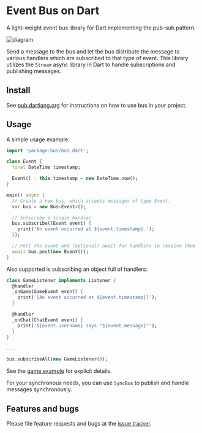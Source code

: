 # Event Bus on Dart

A light-weight event bus library for Dart implementing the pub-sub pattern.

![diagram](http://i.imgur.com/gBnIdO5.png)

Send a message to the bus and let the bus distribute the message to various handlers which are subscribed to that type of
event. This library utilizes the `Stream` async library in Dart to handle subscriptions and publishing messages.

## Install

See [pub.dartlang.org][install] for instructions on how to use bus in your project.

## Usage

A simple usage example:

```dart
import 'package:bus/bus.dart';

class Event {
  final DateTime timestamp;

  Event() : this.timestamp = new DateTime.now();
}

main() async {
  // Create a new bus, which accepts messages of type Event.
  var bus = new Bus<Event>();

  // Subscribe a single handler
  bus.subscribe((Event event) {
    print('An event occurred at ${event.timestamp}.');
  });

  // Post the event and (optional) await for handlers to receive them 
  await bus.post(new Event());
}
```

Also supported is subscribing an object full of handlers:

```dart
class GameListener implements Listener {
  @handler
  _onGame(GameEvent event) {
    print('[An event occurred at ${event.timestamp}]');
  }

  @handler
  _onChat(ChatEvent event) {
    print('${event.username} says "${event.message}"');
  }
}

...

bus.subscribeAll(new GameListener());
```

See the [game example][game] for explicit details.

For your synchronous needs, you can use `SyncBus` to publish and handle messages synchronously.

## Features and bugs

Please file feature requests and bugs at the [issue tracker][tracker].

[install]: https://pub.dartlang.org/packages/bus#-pkg-tab-installing
[game]: https://github.com/thekeenant/dart-bus/blob/master/example/bus_game.dart
[tracker]: https://github.com/thekeenant/dart-bus/issues
